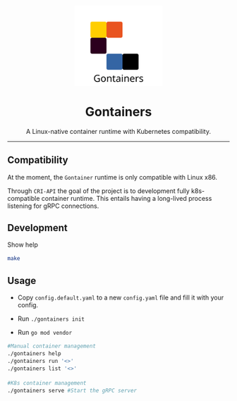 <p align="center">
  <img src="https://raw.githubusercontent.com/olivierkessler01/gontainers/main/doc/images/logo.svg" alt="Gontainers Logo" width="200"/>
</p>

<h1 align="center">Gontainers</h1>
<p align="center">A Linux-native container runtime with Kubernetes compatibility.</p>

---


## Compatibility 

At the moment, the `Gontainer` runtime is only compatible with Linux x86.

Through `CRI-API` the goal of the project is to development fully k8s-compatible 
container runtime. This entails having a long-lived process listening for gRPC connections.


## Development

Show help
```bash
make
```

## Usage 

* Copy `config.default.yaml` to a new `config.yaml` file and fill it with your config.

* Run `./gontainers init`

* Run `go mod vendor`

```bash
#Manual container management
./gontainers help
./gontainers run '<>'
./gontainers list '<>'

#K8s container management
./gontainers serve #Start the gRPC server
```
